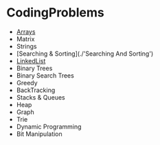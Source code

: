 # CodingProblems
* [Arrays](./Array)
* Matrix
* Strings
* [Searching & Sorting](./'Searching And Sorting')
* [LinkedList](./LinkedList)
* Binary Trees
* Binary Search Trees
* Greedy
* BackTracking
* Stacks & Queues
* Heap
* Graph
* Trie
* Dynamic Programming
* Bit Manipulation
